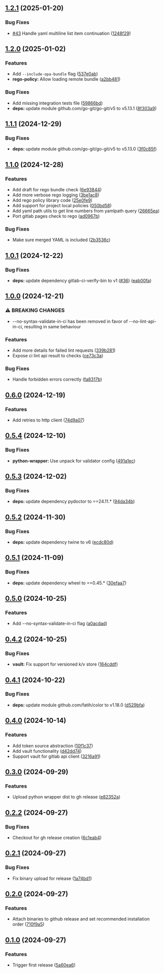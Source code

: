 ## [1.2.1](https://github.com/timo-reymann/gitlab-ci-verify/compare/v1.2.0...v1.2.1) (2025-01-20)


### Bug Fixes

* [#43](https://github.com/timo-reymann/gitlab-ci-verify/issues/43) Handle yaml multiline list item continuation ([1248f29](https://github.com/timo-reymann/gitlab-ci-verify/commit/1248f298900a361392e9cc6e8a1d0c5e8616d4cb))

## [1.2.0](https://github.com/timo-reymann/gitlab-ci-verify/compare/v1.1.1...v1.2.0) (2025-01-02)


### Features

* Add `--include-opa-bundle` flag ([537e0ab](https://github.com/timo-reymann/gitlab-ci-verify/commit/537e0abec20895a6e28daf27a96ea4034aba59d4))
* **rego-policy:** Allow loading remote bundle ([a2bb481](https://github.com/timo-reymann/gitlab-ci-verify/commit/a2bb481156c4b419909308a1b4e224acf64901ab))


### Bug Fixes

* Add missing integration tests file ([59866bd](https://github.com/timo-reymann/gitlab-ci-verify/commit/59866bd4277e7de3afcae4fe0d6a8250bae3473c))
* **deps:** update module github.com/go-git/go-git/v5 to v5.13.1 ([8f303a9](https://github.com/timo-reymann/gitlab-ci-verify/commit/8f303a9121799cdd3227f30d31514ae2bf29e477))

## [1.1.1](https://github.com/timo-reymann/gitlab-ci-verify/compare/v1.1.0...v1.1.1) (2024-12-29)


### Bug Fixes

* **deps:** update module github.com/go-git/go-git/v5 to v5.13.0 ([3f0c85f](https://github.com/timo-reymann/gitlab-ci-verify/commit/3f0c85fefcca7e8d3c24008e53ae85e4bd93a71c))

## [1.1.0](https://github.com/timo-reymann/gitlab-ci-verify/compare/v1.0.1...v1.1.0) (2024-12-28)


### Features

* Add draft for rego bundle check ([6e93844](https://github.com/timo-reymann/gitlab-ci-verify/commit/6e938440ec730e3051cec745213e338f2ea5551a))
* Add more verbose rego logging ([3be1ac8](https://github.com/timo-reymann/gitlab-ci-verify/commit/3be1ac894fb91523e6bb9432de1eb82a5c99e548))
* Add rego policy library code ([25e0fe9](https://github.com/timo-reymann/gitlab-ci-verify/commit/25e0fe9332a2ca35f551a89a0c2388fe05579de2))
* Add support for project local policies ([050bd58](https://github.com/timo-reymann/gitlab-ci-verify/commit/050bd58d5c97a57ac4f61ce2569dc9a0361cc7fe))
* Add yaml path utils to get line numbers from yamlpath query ([26665ea](https://github.com/timo-reymann/gitlab-ci-verify/commit/26665ea907bf4bf6e03f5c53f524408edb30cde8))
* Port gitlab pages check to rego ([ad0967b](https://github.com/timo-reymann/gitlab-ci-verify/commit/ad0967bb439e0e36f05c233377e6b78403211cd7))


### Bug Fixes

* Make sure merged YAML is included ([2b3536c](https://github.com/timo-reymann/gitlab-ci-verify/commit/2b3536c49b782dff177f00887e4732bc1cced448))

## [1.0.1](https://github.com/timo-reymann/gitlab-ci-verify/compare/v1.0.0...v1.0.1) (2024-12-22)


### Bug Fixes

* **deps:** update dependency gitlab-ci-verify-bin to v1 ([#36](https://github.com/timo-reymann/gitlab-ci-verify/issues/36)) ([eab00fa](https://github.com/timo-reymann/gitlab-ci-verify/commit/eab00fa2d70ffaabbe3ca346219a90c90b560b01))

## [1.0.0](https://github.com/timo-reymann/gitlab-ci-verify/compare/v0.6.0...v1.0.0) (2024-12-21)


### ⚠ BREAKING CHANGES

* --no-syntax-validate-in-ci has been removed in favor of --no-lint-api-in-ci, resulting in same behaviour

### Features

* Add more details for failed lint requests ([339b281](https://github.com/timo-reymann/gitlab-ci-verify/commit/339b281ae483430c273212f76f88b3a04f3e2587))
* Expose ci lint api result to checks ([ce73c3a](https://github.com/timo-reymann/gitlab-ci-verify/commit/ce73c3acdc907c6d748f754023a25c15343370bf))


### Bug Fixes

* Handle forbidden errors correctly ([fa8317b](https://github.com/timo-reymann/gitlab-ci-verify/commit/fa8317b7f4740f6d367ac5912b653eff23a20bae))

## [0.6.0](https://github.com/timo-reymann/gitlab-ci-verify/compare/v0.5.4...v0.6.0) (2024-12-19)


### Features

* Add retries to http client ([74d9a07](https://github.com/timo-reymann/gitlab-ci-verify/commit/74d9a0731f673a23df6b2f0730615c261f8f5493))

## [0.5.4](https://github.com/timo-reymann/gitlab-ci-verify/compare/v0.5.3...v0.5.4) (2024-12-10)


### Bug Fixes

* **python-wrapper:** Use unpack for validator config ([491a1ec](https://github.com/timo-reymann/gitlab-ci-verify/commit/491a1ec140c824c4eb7d1a766802bc6560baeccb))

## [0.5.3](https://github.com/timo-reymann/gitlab-ci-verify/compare/v0.5.2...v0.5.3) (2024-12-02)


### Bug Fixes

* **deps:** update dependency pydoctor to ==24.11.* ([94da34b](https://github.com/timo-reymann/gitlab-ci-verify/commit/94da34be6ba83cc24281db1dd45b6f518b7c4fdb))

## [0.5.2](https://github.com/timo-reymann/gitlab-ci-verify/compare/v0.5.1...v0.5.2) (2024-11-30)


### Bug Fixes

* **deps:** update dependency twine to v6 ([ecdc80d](https://github.com/timo-reymann/gitlab-ci-verify/commit/ecdc80d9f4be90b716fa75b7eba59e9af07b1d5f))

## [0.5.1](https://github.com/timo-reymann/gitlab-ci-verify/compare/v0.5.0...v0.5.1) (2024-11-09)


### Bug Fixes

* **deps:** update dependency wheel to ==0.45.* ([30efaa7](https://github.com/timo-reymann/gitlab-ci-verify/commit/30efaa7b7cd9757eee74b662ebfce4510b628709))

## [0.5.0](https://github.com/timo-reymann/gitlab-ci-verify/compare/v0.4.2...v0.5.0) (2024-10-25)


### Features

* Add --no-syntax-validate-in-ci flag ([a0acdad](https://github.com/timo-reymann/gitlab-ci-verify/commit/a0acdad0b9c757d3243aabfd2e0cc640d71f45a8))

## [0.4.2](https://github.com/timo-reymann/gitlab-ci-verify/compare/v0.4.1...v0.4.2) (2024-10-25)


### Bug Fixes

* **vault:** Fix support for versioned k/v store ([164cddf](https://github.com/timo-reymann/gitlab-ci-verify/commit/164cddf42289c42aac15d5fa3f81c15518456331))

## [0.4.1](https://github.com/timo-reymann/gitlab-ci-verify/compare/v0.4.0...v0.4.1) (2024-10-22)


### Bug Fixes

* **deps:** update module github.com/fatih/color to v1.18.0 ([d529bfa](https://github.com/timo-reymann/gitlab-ci-verify/commit/d529bfa63ba33a6ee2dbbca9ac9834d667a1432a))

## [0.4.0](https://github.com/timo-reymann/gitlab-ci-verify/compare/v0.3.0...v0.4.0) (2024-10-14)


### Features

* Add token source abstraction ([10f1c37](https://github.com/timo-reymann/gitlab-ci-verify/commit/10f1c375f13d01e79feb28ffd2f9754a805910c4))
* Add vault functionality ([d42dd74](https://github.com/timo-reymann/gitlab-ci-verify/commit/d42dd7426cd35bccb33691705da0aa67eaf43391))
* Support vault for gitlab api client ([3216a91](https://github.com/timo-reymann/gitlab-ci-verify/commit/3216a917dfb96aa9f78715a499abceaa23689777))

## [0.3.0](https://github.com/timo-reymann/gitlab-ci-verify/compare/v0.2.2...v0.3.0) (2024-09-29)


### Features

* Upload python wrapper dist to gh release ([e82352a](https://github.com/timo-reymann/gitlab-ci-verify/commit/e82352a6be599094290c03859881dddbd3de01b1))

## [0.2.2](https://github.com/timo-reymann/gitlab-ci-verify/compare/v0.2.1...v0.2.2) (2024-09-27)


### Bug Fixes

* Checkout for gh release creation ([6c1eab4](https://github.com/timo-reymann/gitlab-ci-verify/commit/6c1eab45440a389939e92ba687fedf14ea89599a))

## [0.2.1](https://github.com/timo-reymann/gitlab-ci-verify/compare/v0.2.0...v0.2.1) (2024-09-27)


### Bug Fixes

* Fix binary upload for release ([1a74bd1](https://github.com/timo-reymann/gitlab-ci-verify/commit/1a74bd10023100439302baab70195978fdf42875))

## [0.2.0](https://github.com/timo-reymann/gitlab-ci-verify/compare/v0.1.0...v0.2.0) (2024-09-27)


### Features

* Attach binaries to github release and set recommended installation order ([710f9a5](https://github.com/timo-reymann/gitlab-ci-verify/commit/710f9a54cc98434c3678ff8b9b35b29ca50ae1a7))

## [0.1.0](https://github.com/timo-reymann/gitlab-ci-verify/compare/v0.0.18...v0.1.0) (2024-09-27)


### Features

* Trigger first release ([5a60ea6](https://github.com/timo-reymann/gitlab-ci-verify/commit/5a60ea66e6dadde0efe2a696dd86142f60578d9a))

